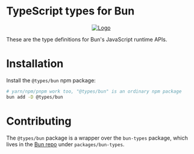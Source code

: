 # TypeScript types for Bun

<p align="center">
  <a href="https://bun.sh"><img src="https://bun.sh/logo@2x.png" alt="Logo"></a>
</p>

These are the type definitions for Bun's JavaScript runtime APIs.

# Installation

Install the `@types/bun` npm package:

```bash
# yarn/npm/pnpm work too, "@types/bun" is an ordinary npm package
bun add -D @types/bun
```

# Contributing

The `@types/bun` package is a wrapper over the `bun-types` package, which lives in the [Bun repo](https://github.com/oven-sh/bun) under `packages/bun-types`.
